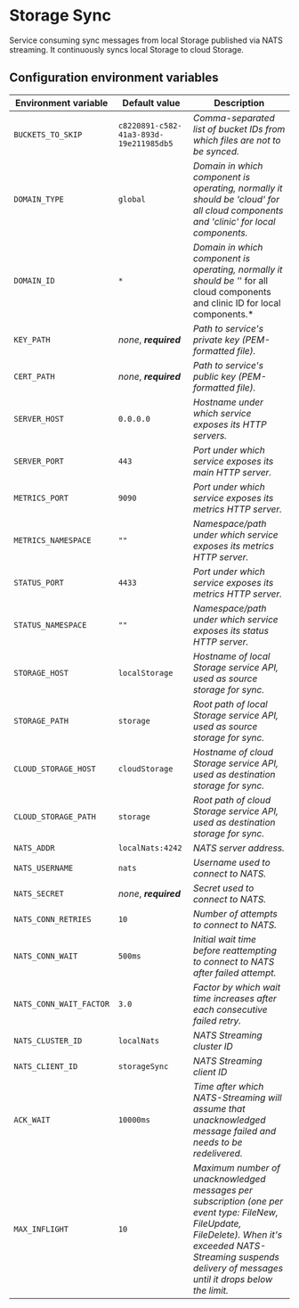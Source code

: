 # Storage Sync

Service consuming sync messages from local Storage published via NATS streaming. It continuously syncs local Storage to cloud Storage.

## Configuration environment variables

| Environment variable    | Default value                          | Description                                                                                                                                                                                                         |
| ----------------------- | -------------------------------------- | ------------------------------------------------------------------------------------------------------------------------------------------------------------------------------------------------------------------- |
| `BUCKETS_TO_SKIP`       | `c8220891-c582-41a3-893d-19e211985db5` | _Comma-separated list of bucket IDs from which files are not to be synced._                                                                                                                                         |
| `DOMAIN_TYPE`           | `global`                               | _Domain in which component is operating, normally it should be 'cloud' for all cloud components and 'clinic' for local components._                                                                                 |
| `DOMAIN_ID`             | `*`                                    | _Domain in which component is operating, normally it should be '_' for all cloud components and clinic ID for local components.\*                                                                                   |
| `KEY_PATH`              | _none_, **_required_**                 | _Path to service's private key (PEM-formatted file)._                                                                                                                                                               |
| `CERT_PATH`             | _none_, **_required_**                 | _Path to service's public key (PEM-formatted file)._                                                                                                                                                                |
| `SERVER_HOST`           | `0.0.0.0`                              | _Hostname under which service exposes its HTTP servers._                                                                                                                                                            |
| `SERVER_PORT`           | `443`                                  | _Port under which service exposes its main HTTP server._                                                                                                                                                            |
| `METRICS_PORT`          | `9090`                                 | _Port under which service exposes its metrics HTTP server._                                                                                                                                                         |
| `METRICS_NAMESPACE`     | `""`                                   | _Namespace/path under which service exposes its metrics HTTP server._                                                                                                                                               |
| `STATUS_PORT`           | `4433`                                 | _Port under which service exposes its metrics HTTP server._                                                                                                                                                         |
| `STATUS_NAMESPACE`      | `""`                                   | _Namespace/path under which service exposes its status HTTP server._                                                                                                                                                |
| `STORAGE_HOST`          | `localStorage`                         | _Hostname of local Storage service API, used as source storage for sync._                                                                                                                                           |
| `STORAGE_PATH`          | `storage`                              | _Root path of local Storage service API, used as source storage for sync._                                                                                                                                          |
| `CLOUD_STORAGE_HOST`    | `cloudStorage`                         | _Hostname of cloud Storage service API, used as destination storage for sync._                                                                                                                                      |
| `CLOUD_STORAGE_PATH`    | `storage`                              | _Root path of cloud Storage service API, used as destination storage for sync._                                                                                                                                     |
| `NATS_ADDR`             | `localNats:4242`                       | _NATS server address._                                                                                                                                                                                              |
| `NATS_USERNAME`         | `nats`                                 | _Username used to connect to NATS._                                                                                                                                                                                 |
| `NATS_SECRET`           | _none_, **_required_**                 | _Secret used to connect to NATS._                                                                                                                                                                                   |
| `NATS_CONN_RETRIES`     | `10`                                   | _Number of attempts to connect to NATS._                                                                                                                                                                            |
| `NATS_CONN_WAIT`        | `500ms`                                | _Initial wait time before reattempting to connect to NATS after failed attempt._                                                                                                                                    |
| `NATS_CONN_WAIT_FACTOR` | `3.0`                                  | _Factor by which wait time increases after each consecutive failed retry._                                                                                                                                          |
| `NATS_CLUSTER_ID`       | `localNats`                            | _NATS Streaming cluster ID_                                                                                                                                                                                         |
| `NATS_CLIENT_ID`        | `storageSync`                          | _NATS Streaming client ID_                                                                                                                                                                                          |
| `ACK_WAIT`              | `10000ms`                              | _Time after which NATS-Streaming will assume that unacknowledged message failed and needs to be redelivered._                                                                                                       |
| `MAX_INFLIGHT`          | `10`                                   | _Maximum number of unacknowledged messages per subscription (one per event type: FileNew, FileUpdate, FileDelete). When it's exceeded NATS-Streaming suspends delivery of messages until it drops below the limit._ |
